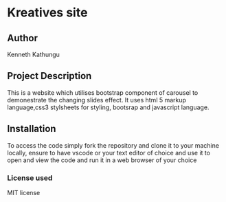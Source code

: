 # Kreatives site
## Author
Kenneth Kathungu
## Project Description
This is a website which utilises bootstrap component of carousel to demonestrate the changing slides effect. It uses html 5 markup language,css3 stylsheets for styling, bootsrap and javascript language.
## Installation
To access the code simply fork the repository and clone it to your machine locally, ensure to have vscode or your text editor of choice and use it to open and view the code and run it in a web browser of your choice
### License used
MIT license